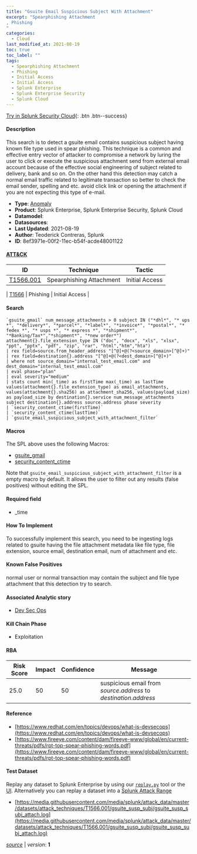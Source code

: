 ```yaml
---
title: "Gsuite Email Suspicious Subject With Attachment"
excerpt: "Spearphishing Attachment
, Phishing
"
categories:
  - Cloud
last_modified_at: 2021-08-19
toc: true
toc_label: ""
tags:
  - Spearphishing Attachment
  - Phishing
  - Initial Access
  - Initial Access
  - Splunk Enterprise
  - Splunk Enterprise Security
  - Splunk Cloud
---
```




[Try in Splunk Security Cloud](https://www.splunk.com/en_us/cyber-security.html){: .btn .btn--success}

#### Description

This search is to detect a gsuite email contains suspicious subject having known file type used in spear phishing. This technique is a common and effective entry vector of attacker to compromise a network by luring the user to click or execute the suspicious attachment send from external email account because of the effective social engineering of subject related to delivery, bank and so on. On the other hand this detection may catch a normal email traffic related to legitimate transaction so better to check the email sender, spelling and etc. avoid click link or opening the attachment if you are not expecting this type of e-mail.

- **Type**: [Anomaly](https://github.com/splunk/security_content/wiki/object-Analytic-Types)
- **Product**: Splunk Enterprise, Splunk Enterprise Security, Splunk Cloud
- **Datamodel**: 
- **Datasources**: 
- **Last Updated**: 2021-08-19
- **Author**: Teoderick Contreras, Splunk
- **ID**: 8ef3971e-00f2-11ec-b54f-acde48001122


#### [ATT&CK](https://attack.mitre.org/)

| ID             | Technique        |  Tactic             |
| -------------- | ---------------- |-------------------- |
| [T1566.001](https://attack.mitre.org/techniques/T1566/001/) | Spearphishing Attachment | Initial Access |

| [T1566](https://attack.mitre.org/techniques/T1566/) | Phishing | Initial Access |

#### Search

```
`gsuite_gmail` num_message_attachments > 0 subject IN ("*dhl*", "* ups *", "*delivery*", "*parcel*", "*label*", "*invoice*", "*postal*", "* fedex *", "* usps *", "* express *", "*shipment*", "*Banking/Tax*","*shipment*", "*new order*") attachment{}.file_extension_type IN ("doc", "docx", "xls", "xlsx", "ppt", "pptx", "pdf", "zip", "rar", "html","htm","hta") 
| rex field=source.from_header_address "[^@]+@(?<source_domain>[^@]+)" 
| rex field=destination{}.address "[^@]+@(?<dest_domain>[^@]+)" 
| where not source_domain="internal_test_email.com" and dest_domain="internal_test_email.com" 
| eval phase="plan" 
| eval severity="medium" 
| stats count min(_time) as firstTime max(_time) as lastTime values(attachment{}.file_extension_type) as email_attachments, values(attachment{}.sha256) as attachment_sha256, values(payload_size) as payload_size by destination{}.service num_message_attachments  subject destination{}.address source.address phase severity 
| `security_content_ctime(firstTime)` 
| `security_content_ctime(lastTime)` 
| `gsuite_email_suspicious_subject_with_attachment_filter`
```

#### Macros
The SPL above uses the following Macros:
* [gsuite_gmail](https://github.com/splunk/security_content/blob/develop/macros/gsuite_gmail.yml)
* [security_content_ctime](https://github.com/splunk/security_content/blob/develop/macros/security_content_ctime.yml)

Note that `gsuite_email_suspicious_subject_with_attachment_filter` is a empty macro by default. It allows the user to filter out any results (false positives) without editing the SPL.

#### Required field
* _time


#### How To Implement
To successfully implement this search, you need to be ingesting logs related to gsuite having the file attachment metadata like file type, file extension, source email, destination email, num of attachment and etc.

#### Known False Positives
normal user or normal transaction may contain the subject and file type attachment that this detection try to search.

#### Associated Analytic story
* [Dev Sec Ops](/stories/dev_sec_ops)


#### Kill Chain Phase
* Exploitation



#### RBA

| Risk Score  | Impact      | Confidence   | Message      |
| ----------- | ----------- |--------------|--------------|
| 25.0 | 50 | 50 | suspicious email from $source.address$ to $destination{}.address$ |




#### Reference

* [https://www.redhat.com/en/topics/devops/what-is-devsecops](https://www.redhat.com/en/topics/devops/what-is-devsecops)
* [https://www.fireeye.com/content/dam/fireeye-www/global/en/current-threats/pdfs/rpt-top-spear-phishing-words.pdf](https://www.fireeye.com/content/dam/fireeye-www/global/en/current-threats/pdfs/rpt-top-spear-phishing-words.pdf)



#### Test Dataset
Replay any dataset to Splunk Enterprise by using our [`replay.py`](https://github.com/splunk/attack_data#using-replaypy) tool or the [UI](https://github.com/splunk/attack_data#using-ui).
Alternatively you can replay a dataset into a [Splunk Attack Range](https://github.com/splunk/attack_range#replay-dumps-into-attack-range-splunk-server)


* [https://media.githubusercontent.com/media/splunk/attack_data/master/datasets/attack_techniques/T1566.001/gsuite_susp_subj/gsuite_susp_subj_attach.log](https://media.githubusercontent.com/media/splunk/attack_data/master/datasets/attack_techniques/T1566.001/gsuite_susp_subj/gsuite_susp_subj_attach.log)



[*source*](https://github.com/splunk/security_content/tree/develop/detections/cloud/gsuite_email_suspicious_subject_with_attachment.yml) \| *version*: **1**